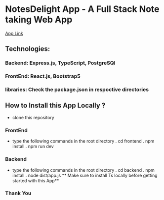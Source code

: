 # NotesDelight App - A Full Stack Note taking Web App 
[App Link](https://highway-delite-task2.vercel.app/)
## Technologies:
### Backend: Express.js, TypeScript, PostgreSQl
### FrontEnd: React.js, Bootstrap5
### libraries: Check the package.json in respoctive directories

## How to Install this App Locally ?
* clone this repository
### FrontEnd 
* type the following commands in the root directory
. cd frontend
. npm install
. npm run dev

### Backend 
* type the following commands in the root directory
. cd backend
. npm install
. node dist/app.js
** Make sure to install Ts locally before getting started with this App**

### Thank You